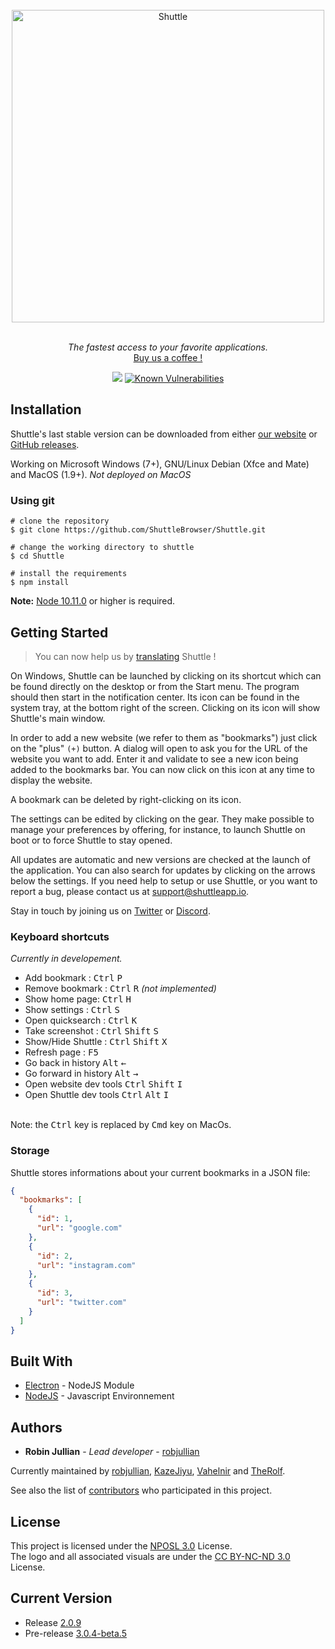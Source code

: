 <div align="center">
<br>
<a href="https://shuttleapp.io" target="_blank"><img width="500" src="https://shuttleapp.io/images/new/logo-p.png" alt="Shuttle"></a>
<br>
<br>
</div>

<p align="center" color="#6a737d">
  <i>The fastest access to your favorite applications.</i><br>
  <a href="https://paypal.me/shuttleapp" target="_blank">Buy us a coffee !</a>
</p>

<div align="center">
  <img src="https://api.travis-ci.org/KazeJiyu/Shuttle.svg?branch=master">   
  <a href="https://snyk.io/test/github/ShuttleBrowser/shuttle?targetFile=package.json"><img src="https://snyk.io/test/github/ShuttleBrowser/shuttle/badge.svg?targetFile=package.json" alt="Known Vulnerabilities" data-canonical-src="https://snyk.io/test/github/ShuttleBrowser/shuttle?targetFile=package.json" style="max-width:100%;"></a>
</div>


## Installation

Shuttle's last stable version can be downloaded from either [our website](https://shuttleapp.io) or [GitHub releases](https://github.com/ShuttleBrowser/Shuttle).

Working on Microsoft Windows (7+), GNU/Linux Debian (Xfce and Mate) and MacOS (1.9+).
_Not deployed on MacOS_

### Using git
```
# clone the repository
$ git clone https://github.com/ShuttleBrowser/Shuttle.git

# change the working directory to shuttle
$ cd Shuttle

# install the requirements
$ npm install
```
**Note:** [Node 10.11.0](https://nodejs.org/en/) or higher is required.


## Getting Started

> You can now help us by [translating](https://github.com/ShuttleBrowser/Shuttle/issues/49) Shuttle !

On Windows, Shuttle can be launched by clicking on its shortcut which can be found directly on the desktop or from the Start menu.
The program should then start in the notification center. Its icon can be found in the system tray, at the bottom right of the screen. Clicking on its icon will show Shuttle's main window.

In order to add a new website (we refer to them as "bookmarks") just click on the "plus" `(+)` button. A dialog will open to ask you for the URL of the website you want to add. Enter it and validate to see a new icon being added to the bookmarks bar. You can now click on this icon at any time to display the website.

A bookmark can be deleted by right-clicking on its icon.

The settings can be edited by clicking on the gear. They make possible to manage your preferences by offering, for instance, to launch Shuttle on boot or to force Shuttle to stay opened.

All updates are automatic and new versions are checked at the launch of the application. You can also search for updates by clicking on the arrows below the settings.
If you need help to setup or use Shuttle, or you want to report a bug, please contact us at [support@shuttleapp.io](mailto:support@shuttleapp.io).

Stay in touch by joining us on [Twitter](https://twitter.com/shuttle_app) or [Discord](discord.gg/QCFdGq7).

### Keyboard shortcuts

_Currently in developement._

* Add bookmark : <kbd>Ctrl</kbd> <kbd>P</kbd>
* Remove bookmark : <kbd>Ctrl</kbd> <kbd>R</kbd> *(not implemented)*
* Show home page: <kbd>Ctrl</kbd> <kbd>H</kbd>
* Show settings : <kbd>Ctrl</kbd> <kbd>S</kbd>
* Open quicksearch : <kbd>Ctrl</kbd> <kbd>K</kbd>
* Take screenshot : <kbd>Ctrl</kbd> <kbd>Shift</kbd> <kbd>S</kbd>
* Show/Hide Shuttle : <kbd>Ctrl</kbd> <kbd>Shift</kbd> <kbd>X</kbd><br>
* Refresh page : <kbd>F5</kbd>
* Go back in history <kbd>Alt</kbd> <kbd>←</kbd>
* Go forward in history <kbd>Alt</kbd> <kbd>→</kbd>
* Open website dev tools <kbd>Ctrl</kbd> <kbd>Shift</kbd> <kbd>I</kbd>
* Open Shuttle dev tools <kbd>Ctrl</kbd> <kbd>Alt</kbd> <kbd>I</kbd>

<br>
Note: the <kbd>Ctrl</kbd> key is replaced by <kbd>Cmd</kbd> key on MacOs.

### Storage

Shuttle stores informations about your current bookmarks in a JSON file:

```json
{
  "bookmarks": [
    {
      "id": 1,
      "url": "google.com"
    },
    {
      "id": 2,
      "url": "instagram.com"
    },
    {
      "id": 3,
      "url": "twitter.com"
    }
  ]
}
```

## Built With

* [Electron](https://electron.atom.io/) - NodeJS Module
* [NodeJS](https://nodejs.org) - Javascript Environnement

## Authors

* **Robin Jullian** - *Lead developer* - [robjullian](https://github.com/robjullian)

Currently maintained by [robjullian](https://github.com/robjullian), [KazeJiyu](https://github.com/KazeJiyu), [Vahelnir](https://github.com/Vahelnir) and [TheRolf](https://github.com/TheRolfFR).

See also the list of [contributors](https://github.com/ShuttleBrowser/Shuttle/contributors) who participated in this project.

## License

This project is licensed under the [NPOSL 3.0](https://opensource.org/licenses/NPOSL-3.0) License.<br>
The logo and all associated visuals are under the [CC BY-NC-ND 3.0](https://creativecommons.org/licenses/by-nc-nd/3.0/) License.

## Current Version

* Release [2.0.9](https://github.com/ShuttleBrowser/Shuttle/releases)
* Pre-release [3.0.4-beta.5](https://github.com/ShuttleBrowser/Shuttle/releases)
